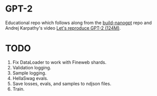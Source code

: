 # GPT-2 

Educational repo which follows along from the [build-nanogpt](https://github.com/karpathy/build-nanogpt) repo and Andrej Karpathy's video [Let's reproduce GPT-2 (124M)](https://www.youtube.com/watch?v=l8pRSuU81PU&feature=youtu.be).

# TODO

1. Fix DataLoader to work with Fineweb shards.
2. Validation logging.
3. Sample logging.
4. HellaSwag evals.
5. Save losses, evals, and samples to ndjson files.
6. Train.